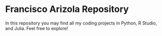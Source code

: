 # Francisco Arizola Repository
In this repository you may find all my coding projects in Python, R Studio, and Julia. Feel free to explore!
